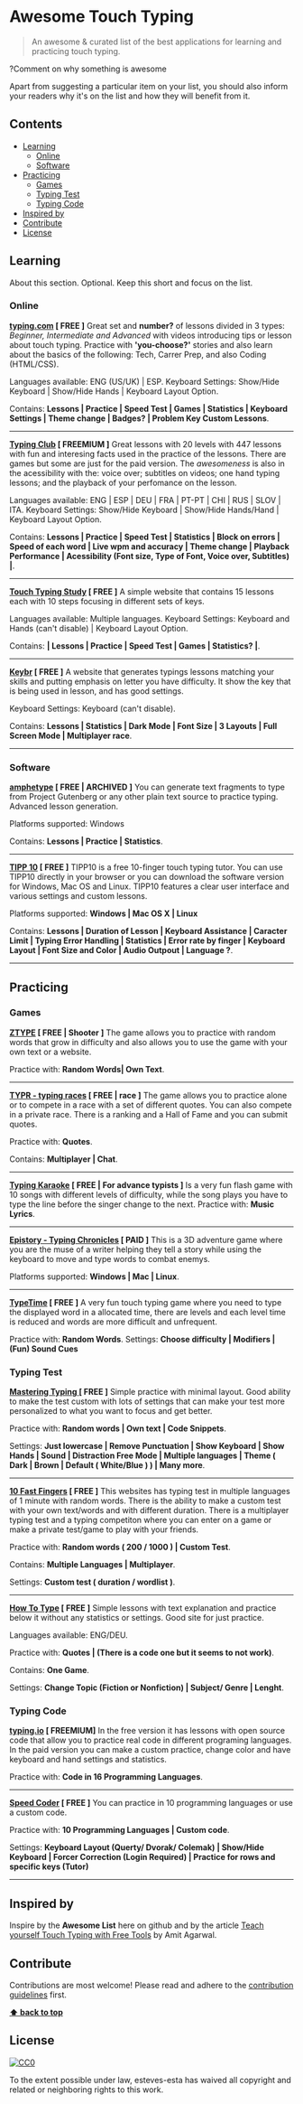 # Awesome Touch Typing 

> An awesome & curated list of the best applications for learning and practicing touch typing.

?Comment on why something is awesome

Apart from suggesting a particular item on your list, you should also inform your readers why it's on the list and how they will benefit from it.

## Contents

- [Learning](#learning) 
  - [Online](#online)
  - [Software](software)
- [Practicing](#practicing)
  - [Games](#games)
  - [Typing Test](#typing-test)
  - [Typing Code](#typing-code)
- [Inspired by](#inspired-by)
- [Contribute](#contribute)
- [License](#license)



## Learning

About this section. Optional. Keep this short and focus on the list.

### Online

**[typing.com](https://www.typing.com/) [ FREE ]**
Great set and **number?** of lessons divided in 3 types: *Beginner, Intermediate and Advanced* with videos introducing tips or lesson about touch typing. Practice with **'you-choose?'** stories and also learn about the basics of the following: Tech, Carrer Prep, and also Coding (HTML/CSS).

Languages available: ENG (US/UK) | ESP.
Keyboard Settings: Show/Hide Keyboard | Show/Hide Hands | Keyboard Layout Option.

Contains: **Lessons | Practice | Speed Test | Games | Statistics | Keyboard Settings | Theme change | Badges? | Problem Key Custom Lessons**.

---

**[Typing Club](https://www.typingclub.com/) [ FREEMIUM ]**
Great lessons with 20 levels with 447 lessons with fun and interesing facts used in the practice of the lessons. There are games but some are just for the paid version. The *awesomeness* is also in the acessibility with the: voice over; subtitles on videos; one hand typing lessons; and the playback of your perfomance on the lesson.

Languages available: ENG | ESP | DEU | FRA | PT-PT | CHI | RUS | SLOV | ITA.
Keyboard Settings: Show/Hide Keyboard | Show/Hide Hands/Hand | Keyboard Layout Option.

Contains: **Lessons | Practice | Speed Test | Statistics | Block on errors | Speed of each word | Live wpm and accuracy | Theme change | Playback Performance | Acessibility (Font size, Type of Font, Voice over, Subtitles) |**.

---

**[Touch Typing Study](https://www.typingstudy.com/) [ FREE ]**
A simple website that contains 15 lessons each with 10 steps focusing in different sets of keys.

Languages available: Multiple languages.
Keyboard Settings: Keyboard and Hands (can't disable) | Keyboard Layout Option.

Contains: **| Lessons | Practice | Speed Test | Games | Statistics? |**.

---

**[Keybr](https://www.keybr.com/) [ FREE ]**
A website that generates typings lessons matching your skills and putting emphasis on letter you have difficulty. It show the key that is being used in lesson, and has good settings.

Keyboard Settings: Keyboard (can't disable).

Contains: **Lessons | Statistics | Dark Mode | Font Size | 3 Layouts | Full Screen Mode | Multiplayer race**.

---

### Software 

**[amphetype](https://code.google.com/archive/p/amphetype/) [ FREE | ARCHIVED ]**
You can generate text fragments to type from Project Gutenberg or any other plain text source to practice typing. Advanced lesson generation.

Platforms supported: Windows

Contains: **Lessons | Practice | Statistics**.

---

**[TIPP 10](https://www.tipp10.com/) [ FREE ]**
TIPP10 is a free 10-finger touch typing tutor. You can use TIPP10 directly in your browser or you can download the software version for Windows, Mac OS and Linux. TIPP10 features a clear user interface and various settings and custom lessons.

Platforms supported: **Windows | Mac OS X | Linux**

Contains: **Lessons | Duration of Lesson | Keyboard Assistance | Caracter Limit | Typing Error Handling | Statistics | Error rate by finger | Keyboard Layout | Font Size and Color | Audio Outpout | Language ?**.

---

## Practicing

### Games

**[ZTYPE](https://zty.pe/) [ FREE | Shooter ]**
The game allows you to practice with random words that grow in difficulty and also allows you to use the game with your own text or a website.

Practice with: **Random Words| Own Text**.

---

**[TYPR - typing races](http://app.typrx.com/#HomePlace:) [ FREE | race ]**
The game allows you to practice alone or to compete in a race with a set of different quotes. You can also compete in a private race. There is a ranking and a Hall of Fame and you can submit quotes.

Practice with: **Quotes**.

Contains: **Multiplayer | Chat**. 

---

**[Typing Karaoke](TypingKaraoke.com) [ FREE | For advance typists ]**
Is a very fun flash game with 10 songs with different levels of difficulty, while the song plays you have to type the line before the singer change to the next.
Practice with: **Music Lyrics**.

---

**[Epistory - Typing Chronicles](http://www.epistorygame.com/) [ PAID ]**
This is a 3D adventure game where you are the muse of a writer helping they tell a story while using the keyboard to move and type words to combat enemys. 

Platforms supported: **Windows | Mac | Linux**.

---

**[TypeTime](https://loanr.github.io/typetime/about) [ FREE ]**
A very fun touch typing game where you need to type the displayed word in a allocated time, there are levels and each level time is reduced and words are more difficult and unfrequent.

Practice with: **Random Words**.
Settings: **Choose difficulty | Modifiers | (Fun) Sound Cues**

### Typing Test

**[Mastering Typing ](https://www.masteringtyping.com/) [ FREE ]**
Simple practice with minimal layout. Good ability to make the test custom with lots of settings that can make your test more personalized to what you want to focus and get better. 

Practice with: **Random words | Own text | Code Snippets**.

Settings: **Just lowercase | Remove Punctuation | Show Keyboard | Show Hands | Sound | Distraction Free Mode | Multiple languages | Theme ( Dark | Brown | Default ( White/Blue ) ) | Many more**.

---

**[10 Fast Fingers](https://10fastfingers.com/) [ FREE ]**
This websites has typing test in multiple languages of 1 minute with random words. There is the ability to make a custom test with your own text/words and with different duration. There is a multiplayer typing test and a typing competiton where you can enter on a game or make a private test/game to play with your friends.

Practice with: **Random words ( 200 / 1000 ) | Custom Test**.

Contains: **Multiple Languages | Multiplayer**.

Settings: **Custom test ( duration / wordlist )**.

---

**[How To Type](https://www.how-to-type.com/) [ FREE ]**
Simple lessons with text explanation and practice below it without any statistics or settings. Good site for just practice.

Languages available: ENG/DEU.

Practice with: **Quotes | (There is a code one but it seems to not work)**.

Contains: **One Game**.

Settings: **Change Topic (Fiction or Nonfiction) | Subject/ Genre | Lenght**.


### Typing Code

**[typing.io](https://typing.io/) [ FREEMIUM]**
In the free version it has lessons with open source code that allow you to practice real code in different programing languages. In the paid version you can make a custom practice, change color and have keyboard and hand settings and statistics.

Practice with: **Code in 16 Programming Languages**.

---

**[Speed Coder](http://www.speedcoder.net/) [ FREE ]**
You can practice in 10 programming languages or use a custom code.

Practice with: **10 Programming Languages | Custom code**.

Settings: **Keyboard Layout (Querty/ Dvorak/ Colemak) | Show/Hide Keyboard | Forcer Correction (Login Required) | Practice for rows and specific keys (Tutor)**


---


## Inspired by

Inspire by the **Awesome List** here on github and by the article [Teach yourself Touch Typing with Free Tools](https://www.labnol.org/internet/teach-yourself-touch-typing-with-free-tools/28849/) by Amit Agarwal. 



## Contribute

Contributions are most welcome! Please read and adhere to the [contribution guidelines](contributing.md) first.

**[⬆ back to top](#awesome-touch-typing)**

## License

[![CC0](https://mirrors.creativecommons.org/presskit/buttons/88x31/svg/cc-zero.svg)](https://creativecommons.org/publicdomain/zero/1.0)

To the extent possible under law, esteves-esta has waived all copyright and
related or neighboring rights to this work.
